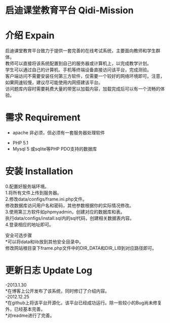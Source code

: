 启迪课堂教育平台 Qidi-Mission
======

介绍 Expain
===
启迪课堂教育平台致力于提供一套完善的在线考试系统，主要面向教师和学生群体。<br/>
教师可以直接将该系统配置到自己的服务器或计算机上，以完成教学计划。<br/>
学生可以通过自己的计算机、手机等终端设备直接访问该平台，完成测验。<br/>
客户端访问不需要安装任何第三方软件，仅需要一个较好的网络环境即可。注意，如果网速较慢，建议尽可能使用内网搭建该平台。<br/>
访问题库内容时需要耗费大量的带宽以加载内容，加载完成后可以有一个流畅的体验。<br/>


需求 Requirement
===
- apache 非必须，但必须有一套服务器处理软件 <br/>
* PHP 5.1 <br/>
* Mysql 5 或sqlite等PHP PDO支持的数据库 <br/>

安装 Installation
===
0.配置好服务端环境。<br/>
1.将所有文件上传到服务器。<br/>
2.修改data/configs/frame.ini.php文件。<br/>
  修改数据库访问用户名和密码，其他参数根据你的实际情况修改。<br/>
3.使用第三方软件如phpmyadmin，创建对应的数据库和表。<br/>
  执行data/configs/install.sql内的sql代码，创建相关数据表内容。<br/>
4.登录相应的地址即可。<br/>

安全可选步骤<br/>
*可以将data和lib放到其他安全目录中。<br/>
  修改网站根目录下frame.php文件中的DIR_DATA和DIR_LIB到对应路径即可。<br/>


更新日志 Update Log
===
-2013.1.30<br/>
  *在博客上公开发布了该系统，同时修订了介绍内容。<br/>
-2012.12.25<br/>
  *在github上将该平台开源化，该平台已经成功运行。除一些较小的Bug尚未修复外，已经基本完善。<br/>
  *对readme进行了完善。<br/>
